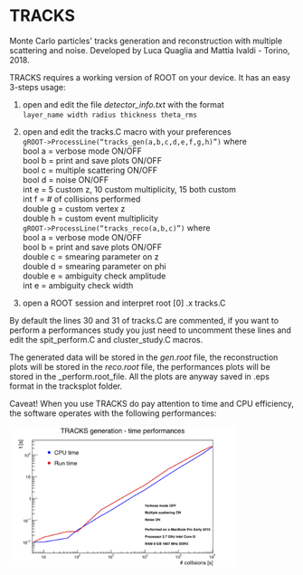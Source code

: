 # TRACKS

Monte Carlo particles' tracks generation and reconstruction with multiple scattering and noise. Developed by Luca Quaglia and Mattia Ivaldi - Torino, 2018.  

TRACKS requires a working version of ROOT on your device. It has an easy 3-steps usage:
1. open and edit the file _detector_info.txt_ with the format  
`layer_name width radius thickness theta_rms`

2. open and edit the tracks.C macro with your preferences  
`gROOT->ProcessLine(“tracks_gen(a,b,c,d,e,f,g,h)”)` where  
bool a = verbose mode ON/OFF  
bool b = print and save plots ON/OFF  
bool c = multiple scattering ON/OFF    
bool d = noise ON/OFF  
int e = 5 custom z, 10 custom multiplicity, 15 both custom  
int f = # of collisions performed  
double g = custom vertex z  
double h = custom event multiplicity  
`gROOT->ProcessLine(“tracks_reco(a,b,c)”)` where  
bool a = verbose mode ON/OFF  
bool b = print and save plots ON/OFF  
double c = smearing parameter on z  
double d = smearing parameter on phi  
double e = ambiguity check amplitude  
int e = ambiguity check width

3. open a ROOT session and interpret root [0] .x tracks.C

By default the lines 30 and 31 of tracks.C are commented, if you want to perform a performances study you just need to uncomment these lines and edit the spit_perform.C and cluster_study.C macros.

The generated data will be stored in the _gen.root_ file, the reconstruction plots will be stored in the _reco.root_ file, the performances plots will be stored in the _perform.root_file. All the plots are anyway saved in .eps format in the tracksplot folder.

Caveat! When you use TRACKS do pay attention to time and CPU efficiency, the software operates with the following performances:

<img src="https://github.com/mattiaivaldi/TRACKS/blob/TRACKSinprogress/c_perform.jpg" alt="alt text" width="400" height="250">

